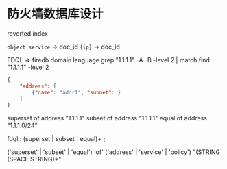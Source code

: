 # 防火墙数据库设计

reverted index

`object service` -> doc_id
`{ip}` -> doc_id

FDQL => firedb domain language
grep "1.1.1.1" -A -B -level 2 | match
find "1.1.1.1" -level 2
```json
{
    "address": [
        {"name": "addr1", "subnet": }
    ]
}
```
superset of address "1.1.1.1"
subset of address "1.1.1.1"
equal of address "1.1.1.0/24"

fdql
:
    (superset | subset | equal)+
;

('superset' | 'subset' | 'equal') 'of' ('address' | 'service' | 'policy') "(STRING (SPACE STRING)*"